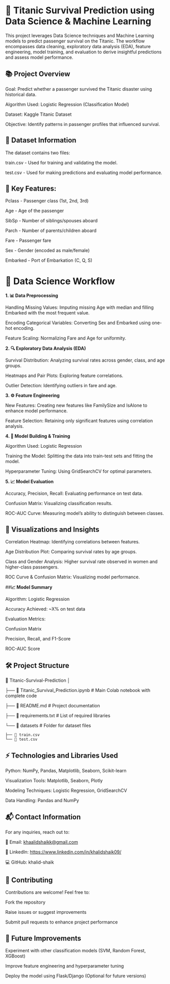 # **🚢 Titanic Survival Prediction using Data Science & Machine Learning**
 
This project leverages Data Science techniques and Machine Learning models to predict passenger survival on the Titanic. The workflow encompasses data cleaning, exploratory data analysis (EDA), feature engineering, model training, and evaluation to derive insightful predictions and assess model performance.

## **📚 Project Overview**
Goal: Predict whether a passenger survived the Titanic disaster using historical data.

Algorithm Used: Logistic Regression (Classification Model)

Dataset: Kaggle Titanic Dataset

Objective: Identify patterns in passenger profiles that influenced survival.

## **🔎 Dataset Information**
The dataset contains two files:

train.csv - Used for training and validating the model.

test.csv - Used for making predictions and evaluating model performance.

## **🎯 Key Features:**
Pclass - Passenger class (1st, 2nd, 3rd)

Age - Age of the passenger

SibSp - Number of siblings/spouses aboard

Parch - Number of parents/children aboard

Fare - Passenger fare

Sex - Gender (encoded as male/female)

Embarked - Port of Embarkation (C, Q, S)

# **🧠 Data Science Workflow**
 **1. 📊 Data Preprocessing**
 
Handling Missing Values: Imputing missing Age with median and filling Embarked with the most frequent value.

Encoding Categorical Variables: Converting Sex and Embarked using one-hot encoding.

Feature Scaling: Normalizing Fare and Age for uniformity.

**2. 🔍 Exploratory Data Analysis (EDA)**

Survival Distribution: Analyzing survival rates across gender, class, and age groups.

Heatmaps and Pair Plots: Exploring feature correlations.

Outlier Detection: Identifying outliers in fare and age.

**3. ⚙️ Feature Engineering**

New Features: Creating new features like FamilySize and IsAlone to enhance model performance.

Feature Selection: Retaining only significant features using correlation analysis.

**4. 🤖 Model Building & Training**

Algorithm Used: Logistic Regression

Training the Model: Splitting the data into train-test sets and fitting the model.

Hyperparameter Tuning: Using GridSearchCV for optimal parameters.

**5. 📈 Model Evaluation**

Accuracy, Precision, Recall: Evaluating performance on test data.

Confusion Matrix: Visualizing classification results.

ROC-AUC Curve: Measuring model’s ability to distinguish between classes.


## **📸 Visualizations and Insights**

Correlation Heatmap: Identifying correlations between features.

Age Distribution Plot: Comparing survival rates by age groups.

Class and Gender Analysis: Higher survival rate observed in women and higher-class passengers.

ROC Curve & Confusion Matrix: Visualizing model performance.

##**📈 Model Summary**

Algorithm: Logistic Regression

Accuracy Achieved: ~X% on test data

Evaluation Metrics:

Confusion Matrix

Precision, Recall, and F1-Score

ROC-AUC Score

## **🛠️ Project Structure**
📁 Titanic-Survival-Prediction
│

├── 📄 Titanic_Survival_Prediction.ipynb  # Main Colab notebook with complete code

├── 📄 README.md                          # Project documentation

├── 📄 requirements.txt                   # List of required libraries

└── 📁 datasets                           # Folder for dataset files
    
    ├── 📄 train.csv
    └── 📄 test.csv



## **⚡️ Technologies and Libraries Used**
Python: NumPy, Pandas, Matplotlib, Seaborn, Scikit-learn

Visualization Tools: Matplotlib, Seaborn, Plotly

Modeling Techniques: Logistic Regression, GridSearchCV

Data Handling: Pandas and NumPy

## **📬 Contact Information**  

For any inquiries, reach out to:

📧 Email: khaalidshaikk@gmail.com

🔗 LinkedIn: https://www.linkedin.com/in/khalidshaik09/

💻 GitHub: khalid-shaik

## **🤝 Contributing**
Contributions are welcome! Feel free to:

Fork the repository

Raise issues or suggest improvements

Submit pull requests to enhance project performance

## **📝 Future Improvements**
Experiment with other classification models (SVM, Random Forest, XGBoost)

Improve feature engineering and hyperparameter tuning

Deploy the model using Flask/Django (Optional for future versions)





